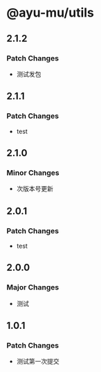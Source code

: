 # @ayu-mu/utils

## 2.1.2

### Patch Changes

- 测试发包

## 2.1.1

### Patch Changes

- test

## 2.1.0

### Minor Changes

- 次版本号更新

## 2.0.1

### Patch Changes

- test

## 2.0.0

### Major Changes

- 测试

## 1.0.1

### Patch Changes

- 测试第一次提交
